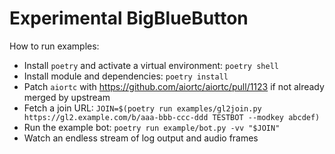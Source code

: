 # Experimental BigBlueButton

How to run examples:

* Install `poetry` and activate a virtual environment: `poetry shell`
* Install module and dependencies: `poetry install`
* Patch `aiortc` with https://github.com/aiortc/aiortc/pull/1123 if not already merged by upstream
* Fetch a join URL: `JOIN=$(poetry run examples/gl2join.py https://gl2.example.com/b/aaa-bbb-ccc-ddd TESTBOT --modkey abcdef)`
* Run the example bot: `poetry run example/bot.py -vv "$JOIN"`
* Watch an endless stream of log output and audio frames

